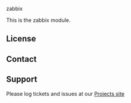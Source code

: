 zabbix

This is the zabbix module.

License
-------


Contact
-------


Support
-------

Please log tickets and issues at our [Projects site](http://projects.example.com)
